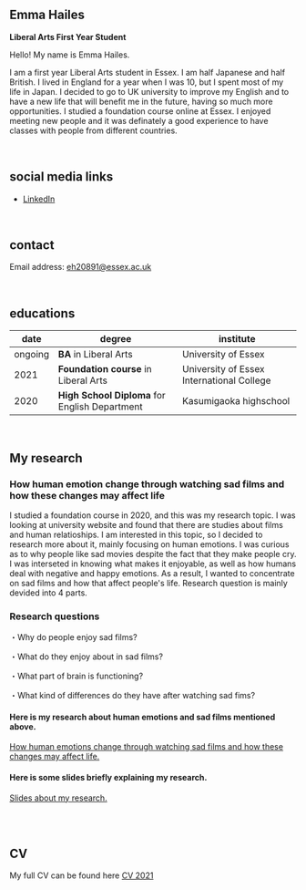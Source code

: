 ## Emma Hailes
**Liberal Arts First Year Student**  

Hello! My name is Emma Hailes. 

I am a first year Liberal Arts student in Essex. I am half Japanese and half British. I lived in England for a year when I was 10, but I spent most of my life in Japan. I decided to go to UK university to improve my English and to have a new life that will benefit me in the future, having so much more opportunities. I studied a foundation course online at Essex. I enjoyed meeting new people and it was definately a good experience to have classes with people from different countries.

<br>

## social media links
- [LinkedIn](https://www.linkedin.com/in/emma-hailes-b20011002/)



<br>

## contact
Email address: eh20891@essex.ac.uk

<br>



## educations

| date | degree | institute |
--- | --- | ---
| ongoing | **BA**  in Liberal Arts | University of Essex
| 2021 | **Foundation course** in Liberal Arts | University of Essex International College
| 2020 | **High School Diploma** for English Department | Kasumigaoka highschool 


<br>

## My research
### How human emotion change through watching sad films and how these changes may affect life
I studied a foundation course in 2020, and this was my research topic. I was looking at university website and found that there are studies about films and human relatioships. I am interested in this topic, so I decided to research more about it, mainly focusing on human emotions. I was curious as to why people like sad movies despite the fact that they make people cry. I was interseted in knowing what makes it enjoyable, as well as how humans deal with negative and happy emotions. As a result, I wanted to concentrate on sad films and how that affect people's life. Research question is mainly devided into 4 parts.

### Research questions

・Why do people enjoy sad films?

・What do they enjoy about in sad films?

・What part of brain is functioning?

・What kind of differences do they have after watching sad fims?





#### Here is my research about human emotions and sad films mentioned above.

[How human emotions change through watching sad films and how these changes may affect life.](https://2102860.github.io/CS220-AU-portfolio/human-emotions-and-films-2021.pdf)

#### Here is some slides briefly explaining my research. 

[Slides about my research.](https://2102860.github.io/CS220-AU-portfolio/human-emotion-and-sad-films.pdf)

<br><br> 

## CV

My full CV can be found here [CV 2021](https://github.com/2102860/CS220-AU-portfolio/blob/main/cv-2021-pdf.pdf)

